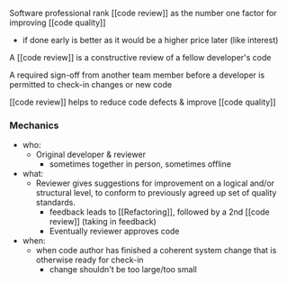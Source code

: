 Software professional rank [[code review]] as the number one factor for improving [[code quality]]
- if done early is better as it would be a higher price later (like interest)

A [[code review]] is a constructive review of a fellow developer's code

A required sign-off from another team member before a developer is permitted to check-in changes or new code

[[code review]] helps to reduce code defects & improve [[code quality]]

### Mechanics
- who:
	- Original developer & reviewer
		- sometimes together in person, sometimes offline
- what:
	- Reviewer gives suggestions for improvement on a logical and/or structural level, to conform to previously agreed up set of quality standards.
		- feedback leads to [[Refactoring]], followed by a 2nd [[code review]] (taking in feedback)
		- Eventually reviewer approves code
- when:
	- when code author has finished a coherent system change that is otherwise ready for check-in
		- change shouldn't be too large/too small